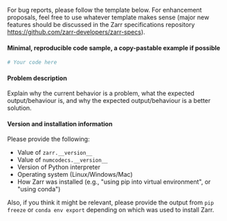 For bug reports, please follow the template below. For enhancement proposals, feel free
to use whatever template makes sense (major new features should be discussed in the
Zarr specifications repository https://github.com/zarr-developers/zarr-specs).

#### Minimal, reproducible code sample, a copy-pastable example if possible

```python
# Your code here

```

#### Problem description

Explain why the current behavior is a problem, what the expected output/behaviour 
is, and why the expected output/behaviour is a better solution.

#### Version and installation information

Please provide the following:

* Value of ``zarr.__version__``
* Value of ``numcodecs.__version__``
* Version of Python interpreter
* Operating system (Linux/Windows/Mac)
* How Zarr was installed (e.g., "using pip into virtual environment", or "using conda")

Also, if you think it might be relevant, please provide the output from ``pip freeze`` or
``conda env export`` depending on which was used to install Zarr.
